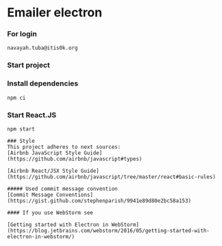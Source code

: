# Emailer electron 

### For login
```
navayah.tuba@itis0k.org
```
### Start project

### Install dependencies
```
npm ci
```

### Start React.JS
```
npm start

### Style
This project adheres to next sources:
[Airbnb JavaScript Style Guide](https://github.com/airbnb/javascript#types)

[Airbnb React/JSX Style Guide](https://github.com/airbnb/javascript/tree/master/react#basic-rules)

##### Used commit message convention
[Commit Message Conventions](https://gist.github.com/stephenparish/9941e89d80e2bc58a153)

#### If you use WebStorm see

[Getting started with Electron in WebStorm](https://blog.jetbrains.com/webstorm/2016/05/getting-started-with-electron-in-webstorm/)